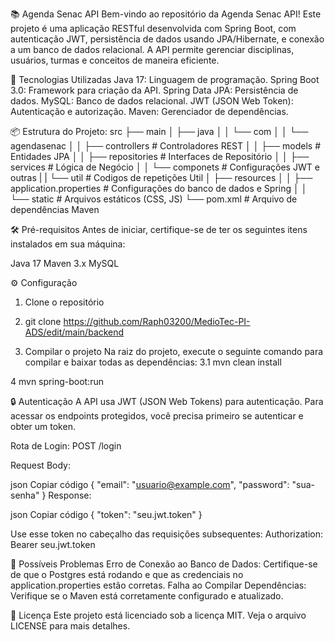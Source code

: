 📚 Agenda Senac API
Bem-vindo ao repositório da Agenda Senac API! Este projeto é uma aplicação RESTful desenvolvida com Spring Boot, com autenticação JWT, persistência de dados usando JPA/Hibernate, e conexão a um banco de dados relacional. A API permite gerenciar disciplinas, usuários, turmas e conceitos de maneira eficiente.

🚀 Tecnologias Utilizadas
Java 17: Linguagem de programação.
Spring Boot 3.0: Framework para criação da API.
Spring Data JPA: Persistência de dados.
MySQL: Banco de dados relacional.
JWT (JSON Web Token): Autenticação e autorização.
Maven: Gerenciador de dependências.

📦 Estrutura do Projeto:
src
├── main
│   ├── java
│   │   └── com
│   │       └── agendasenac
│   │           ├── controllers   # Controladores REST
│   │           ├── models        # Entidades JPA
│   │           ├── repositories  # Interfaces de Repositório
│   │           ├── services      # Lógica de Negócio
│   │           └── componets     # Configurações JWT e outras 
|   |           └── util          # Codigos de repetições Util
│   ├── resources
│   │   ├── application.properties  # Configurações do banco de dados e Spring
│   │   └── static                  # Arquivos estáticos (CSS, JS)
└── pom.xml                         # Arquivo de dependências Maven


🛠️ Pré-requisitos
Antes de iniciar, certifique-se de ter os seguintes itens instalados em sua máquina:

Java 17
Maven 3.x
MySQL

⚙️ Configuração
1. Clone o repositório
2. git clone https://github.com/Raph03200/MedioTec-PI-ADS/edit/main/backend

3. Compilar o projeto
Na raiz do projeto, execute o seguinte comando para compilar e baixar todas as dependências:
3.1 mvn clean install


4 mvn spring-boot:run

🔒 Autenticação
A API usa JWT (JSON Web Tokens) para autenticação. Para acessar os endpoints protegidos, você precisa primeiro se autenticar e obter um token.

Rota de Login: POST /login

Request Body:

json
Copiar código
{
    "email": "usuario@example.com",
    "password": "sua-senha"
}
Response:

json
Copiar código
{
    "token": "seu.jwt.token"
}


Use esse token no cabeçalho das requisições subsequentes:
Authorization: Bearer seu.jwt.token

🛑 Possíveis Problemas
Erro de Conexão ao Banco de Dados: Certifique-se de que o Postgres está rodando e que as credenciais no application.properties estão corretas.
Falha ao Compilar Dependências: Verifique se o Maven está corretamente configurado e atualizado.


📄 Licença
Este projeto está licenciado sob a licença MIT. Veja o arquivo LICENSE para mais detalhes.


